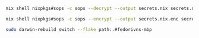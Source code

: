 ```bash
nix shell nixpkgs#sops -c sops --decrypt --output secrets.nix secrets.nix.enc
```

```bash
nix shell nixpkgs#sops -c sops --encrypt --output secrets.nix.enc secrets.nix
```

```bash
sudo darwin-rebuild switch --flake path:.#fedorivns-mbp
```
